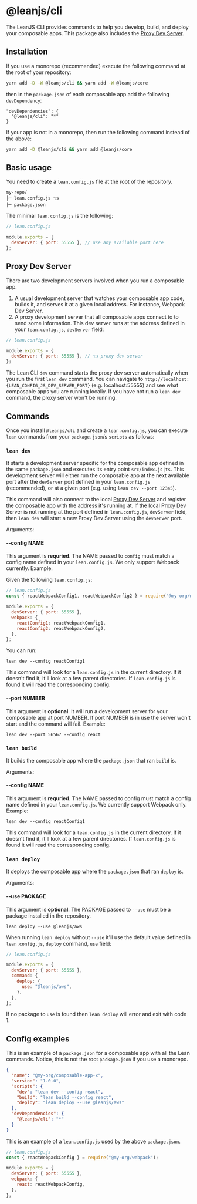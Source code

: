 # @leanjs/cli

The LeanJS CLI provides commands to help you develop, build, and deploy your composable apps. This package also includes the [Proxy Dev Server](#proxy-dev-server).

## Installation

If you use a monorepo (recommended) execute the following command at the root of your repository:

```sh
yarn add -D -W @leanjs/cli && yarn add -W @leanjs/core
```

then in the `package.json` of each composable app add the following `devDependency`:

```
"devDependencies": {
  "@leanjs/cli": "*"
}
```

If your app is not in a monorepo, then run the following command instead of the above:

```sh
yarn add -D @leanjs/cli && yarn add @leanjs/core
```

## Basic usage

You need to create a `lean.config.js` file at the root of the repository.

```
my-repo/
├─ lean.config.js 👈
├─ package.json
```

The minimal `lean.config.js` is the following:

```js
// lean.config.js

module.exports = {
  devServer: { port: 55555 }, // use any available port here
};
```

## Proxy Dev Server

There are two development servers involved when you run a composable app.

1. A usual development server that watches your composable app code, builds it, and serves it at a given local address. For instance, Webpack Dev Server.
2. A proxy development server that all composable apps connect to to send some information. This dev server runs at the address defined in your `lean.config.js`, `devServer` field:

```js
// lean.config.js

module.exports = {
  devServer: { port: 55555 }, // 👈 proxy dev server
};
```

The Lean CLI `dev` command starts the proxy dev server automatically when you run the first `lean dev` command. You can navigate to `http://localhost:{LEAN_CONFIG_JS_DEV_SERVER_PORT}` (e.g. localhost:55555) and see what composable apps you are running locally. If you have not run a `lean dev` command, the proxy server won't be running.

## Commands

Once you install `@leanjs/cli` and create a `lean.config.js`, you can execute `lean` commands from your `package.json`/s `scripts` as follows:

### `lean dev`

It starts a development server specific for the composable app defined in the same `package.json` and executes its entry point `src/index.js|ts`. This development server will either run the composable app at the next available port after the `devServer` port defined in your `lean.config.js` (recommended), or at a given port (e.g. using `lean dev --port 12345`).

This command will also connect to the local [Proxy Dev Server](#proxy-dev-server) and register the composable app with the address it's running at. If the local Proxy Dev Server is not running at the port defined in `lean.config.js`, `devServer` field, then `lean dev` will start a new Proxy Dev Server using the `devServer` port.

Arguments:

#### --config NAME

This argument is **requried**. The NAME passed to `config` must match a config name defined in your `lean.config.js`. We only support Webpack currently. Example:

Given the following `lean.config.js`:

```js
// lean.config.js
const { reactWebpackConfig1, reactWebpackConfig2 } = require("@my-org/webpack");

module.exports = {
  devServer: { port: 55555 },
  webpack: {
    reactConfig1: reactWebpackConfig1,
    reactConfig2: reactWebpackConfig2,
  },
};
```

You can run:

```
lean dev --config reactConfig1
```

This command will look for a `lean.config.js` in the current directory. If it doesn't find it, it'll look at a few parent directories. If `lean.config.js` is found it will read the corresponding config.

#### --port NUMBER

This argument is **optional**. It will run a development server for your composable app at port NUMBER. If port NUMBER is in use the server won't start and the command will fail. Example:

```
lean dev --port 56567 --config react
```

### `lean build`

It builds the composable app where the `package.json` that ran `build` is.

Arguments:

#### --config NAME

This argument is **requried**. The NAME passed to config must match a config name defined in your `lean.config.js`. We currently support Webpack only. Example:

```
lean dev --config reactConfig1
```

This command will look for a `lean.config.js` in the current directory. If it doesn't find it, it'll look at a few parent directories. If `lean.config.js` is found it will read the corresponding config.

### `lean deploy`

It deploys the composable app where the `package.json` that ran `deploy` is.

Arguments:

#### --use PACKAGE

This argument is **optional**. The PACKAGE passed to `--use` must be a package installed in the repository.

```
lean deploy --use @leanjs/aws
```

When running `lean deploy` without `--use` it'll use the default value defined in `lean.config.js`, `deploy` command, `use` field:

```js
// lean.config.js

module.exports = {
  devServer: { port: 55555 },
  command: {
    deploy: {
      use: "@leanjs/aws",
    },
  },
};
```

If no package to `use` is found then `lean deploy` will error and exit with code 1.

## Config examples

This is an example of a `package.json` for a composable app with all the Lean commands. Notice, this is not the root `package.json` if you use a monorepo.

```json
{
  "name": "@my-org/composable-app-x",
  "version": "1.0.0",
  "scripts": {
    "dev": "lean dev --config react",
    "build": "lean build --config react",
    "deploy": "lean deploy --use @leanjs/aws"
  },
  "devDependencies": {
    "@leanjs/cli": "*"
  }
}
```

This is an example of a `lean.config.js` used by the above `package.json`.

```js
// lean.config.js
const { reactWebpackConfig } = require("@my-org/webpack");

module.exports = {
  devServer: { port: 55555 },
  webpack: {
    react: reactWebpackConfig,
  },
};
```
